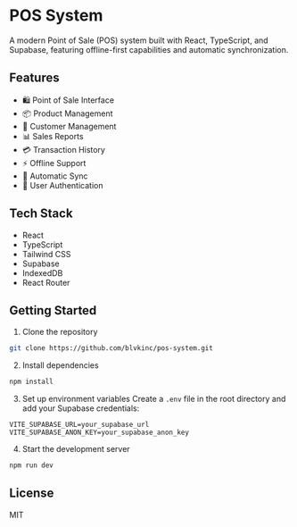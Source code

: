 # POS System

A modern Point of Sale (POS) system built with React, TypeScript, and Supabase, featuring offline-first capabilities and automatic synchronization.

## Features

- 🛍️ Point of Sale Interface
- 📦 Product Management
- 👥 Customer Management
- 📊 Sales Reports
- 💳 Transaction History
- ⚡ Offline Support
- 🔄 Automatic Sync
- 🔐 User Authentication

## Tech Stack

- React
- TypeScript
- Tailwind CSS
- Supabase
- IndexedDB
- React Router

## Getting Started

1. Clone the repository
```bash
git clone https://github.com/blvkinc/pos-system.git
```

2. Install dependencies
```bash
npm install
```

3. Set up environment variables
Create a `.env` file in the root directory and add your Supabase credentials:
```env
VITE_SUPABASE_URL=your_supabase_url
VITE_SUPABASE_ANON_KEY=your_supabase_anon_key
```

4. Start the development server
```bash
npm run dev
```

## License

MIT 
